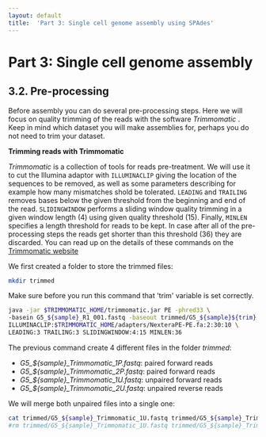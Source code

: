 ```yaml
---
layout: default
title:  'Part 3: Single cell genome assembly using SPAdes'
---
```


# Part 3: Single cell genome assembly

## 3.2. Pre-processing

Before assembly you can do several pre-processing steps. Here we will focus on quality trimming of the reads with the software _Trimmomatic_ . Keep in mind which dataset you will make assemblies for, perhaps you do not need to trim your dataset.

**Trimming reads with Trimmomatic** 

*Trimmomatic* is a collection of tools for reads pre-treatment. We will use it to cut the Illumina adaptor with ```ILLUMINACLIP``` giving the location of the sequences to be removed, as well as some parameters describing for example how many mismatches shold be tolerated. ```LEADING``` and ```TRAILING``` removes bases below the given threshold from the beginning and end of the read. ```SLIDINGWINDOW``` performs a sliding window quality trimming in a given window length (4) using given quality threshold (15). Finally, ```MINLEN``` specifies a length threshold for reads to be kept. In case after all of the pre-processing steps the reads get shorter than this threshold (36) they are discarded. You can read up on the details of these commands on the [Trimmomatic website](http://www.usadellab.org/cms/?page=trimmomatic) 

We first created a folder to store the trimmed files:

```sh
mkdir trimmed
```

Make sure before you run this command that 'trim' variable is set correctly.

```sh
java -jar $TRIMMOMATIC_HOME/trimmomatic.jar PE -phred33 \
-basein G5_${sample}_R1_001.fastq -baseout trimmed/G5_${sample}${trim}.fastq \
ILLUMINACLIP:$TRIMMOMATIC_HOME/adapters/NexteraPE-PE.fa:2:30:10 \
LEADING:3 TRAILING:3 SLIDINGWINDOW:4:15 MINLEN:36
```

The previous command create 4 different files in the folder *trimmed*:  
* *G5_${sample}_Trimmomatic_1P.fastq*: paired forward reads  
* *G5_${sample}_Trimmomatic_2P.fastq*: paired forward reads  
* *G5_${sample}_Trimmomatic_1U.fastq*: unpaired forward reads  
* *G5_${sample}_Trimmomatic_2U.fastq*: unpaired reverse reads  

We will merge both unpaired files into a single one: 

```sh
cat trimmed/G5_${sample}_Trimmomatic_1U.fastq trimmed/G5_${sample}_Trimmomatic_2U.fastq > trimmed/G5_${sample}_Trimmomatic_U.fastq
#rm trimmed/G5_${sample}_Trimmomatic_1U.fastq trimmed/G5_${sample}_Trimmomatic_2U.fastq
```

<!---
**Optional steps** 

If you have time you can come back here and check the following extra steps.

To visualize the quality of the reads you can use [FastQC](http://www.bioinformatics.babraham.ac.uk/projects/fastqc/) which provide plots for several checks together with some guidelines on which results might be suspicious. You can see for example a plot of qualities along the read length, look at the duplication level, and so on.

Another step you can do if your library setup is such that sequencing reads should be overlapping, is merging them. An example of how to do that is described [here](scg_part3_merging). Considering that all of the assemblers we use can take in paired reads, and some of them (Spades) actually do not recommend using the qualities that the merging result in, we skip this for the main assembly comparison. It can still be a useful step for other purposes.
-->
